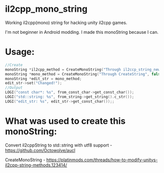 # il2cpp_mono_string
Working il2cpp(mono) string for hacking unity il2cpp games.

I'm not beginner in Android modding. I made this monoString because I can.
# Usage:
```c++
//Create
monoString *il2cpp_method = CreateMonoString("Through il2ccp_string_new", true); // true - il2cpp method
monoString *mono_method = CreateMonoString("Through CreateString", false); // Need offsets, false - mono method
monoString *edit_str = mono_method;
edit_str->set("Changed!");
//Output
LOGI("const char*: %s", from_const_char->get_const_char());
LOGI("std::string: %s", from_string->get_string().c_str());
LOGI("edit_str: %s", edit_str->get_const_char());;
```

# What was used to create this monoString:

Convert il2cppString to std::string with utf8 support - https://github.com/Octowolve/aucl

CreateMonoString - https://platinmods.com/threads/how-to-modify-unitys-il2cpp-string-methods.123414/
